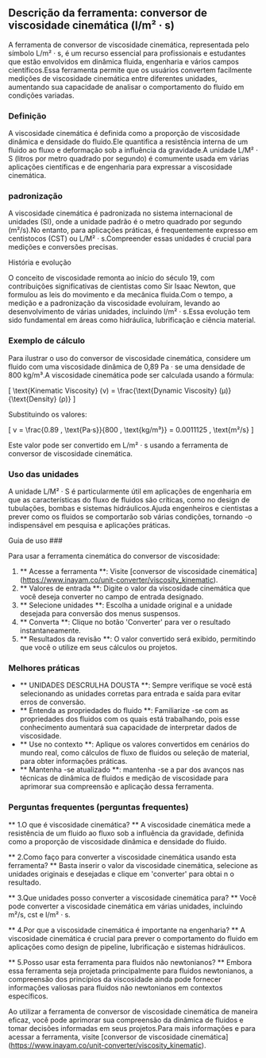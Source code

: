 ## Descrição da ferramenta: conversor de viscosidade cinemática (l/m² · s)

A ferramenta de conversor de viscosidade cinemática, representada pelo símbolo L/m² · s, é um recurso essencial para profissionais e estudantes que estão envolvidos em dinâmica fluida, engenharia e vários campos científicos.Essa ferramenta permite que os usuários convertem facilmente medições de viscosidade cinemática entre diferentes unidades, aumentando sua capacidade de analisar o comportamento do fluido em condições variadas.

### Definição

A viscosidade cinemática é definida como a proporção de viscosidade dinâmica e densidade do fluido.Ele quantifica a resistência interna de um fluido ao fluxo e deformação sob a influência da gravidade.A unidade L/M² · S (litros por metro quadrado por segundo) é comumente usada em várias aplicações científicas e de engenharia para expressar a viscosidade cinemática.

### padronização

A viscosidade cinemática é padronizada no sistema internacional de unidades (SI), onde a unidade padrão é o metro quadrado por segundo (m²/s).No entanto, para aplicações práticas, é frequentemente expresso em centistocos (CST) ou L/M² · s.Compreender essas unidades é crucial para medições e conversões precisas.

História e evolução

O conceito de viscosidade remonta ao início do século 19, com contribuições significativas de cientistas como Sir Isaac Newton, que formulou as leis do movimento e da mecânica fluida.Com o tempo, a medição e a padronização da viscosidade evoluíram, levando ao desenvolvimento de várias unidades, incluindo l/m² · s.Essa evolução tem sido fundamental em áreas como hidráulica, lubrificação e ciência material.

### Exemplo de cálculo

Para ilustrar o uso do conversor de viscosidade cinemática, considere um fluido com uma viscosidade dinâmica de 0,89 Pa · se uma densidade de 800 kg/m³.A viscosidade cinemática pode ser calculada usando a fórmula:

\[ \text{Kinematic Viscosity} (ν) = \frac{\text{Dynamic Viscosity} (μ)}{\text{Density} (ρ)} \]

Substituindo os valores:

\[ ν = \frac{0.89 \, \text{Pa·s}}{800 \, \text{kg/m³}} = 0.0011125 \, \text{m²/s} \]

Este valor pode ser convertido em L/m² · s usando a ferramenta de conversor de viscosidade cinemática.

### Uso das unidades

A unidade L/M² · S é particularmente útil em aplicações de engenharia em que as características do fluxo de fluidos são críticas, como no design de tubulações, bombas e sistemas hidráulicos.Ajuda engenheiros e cientistas a prever como os fluidos se comportarão sob várias condições, tornando -o indispensável em pesquisa e aplicações práticas.

Guia de uso ###

Para usar a ferramenta cinemática do conversor de viscosidade:

1. ** Acesse a ferramenta **: Visite [conversor de viscosidade cinemática] (https://www.inayam.co/unit-converter/viscosity_kinematic).
2. ** Valores de entrada **: Digite o valor da viscosidade cinemática que você deseja converter no campo de entrada designado.
3. ** Selecione unidades **: Escolha a unidade original e a unidade desejada para conversão dos menus suspensos.
4. ** Converta **: Clique no botão 'Converter' para ver o resultado instantaneamente.
5. ** Resultados da revisão **: O valor convertido será exibido, permitindo que você o utilize em seus cálculos ou projetos.

### Melhores práticas

- ** UNIDADES DESCRULHA DOUSTA **: Sempre verifique se você está selecionando as unidades corretas para entrada e saída para evitar erros de conversão.
- ** Entenda as propriedades do fluido **: Familiarize -se com as propriedades dos fluidos com os quais está trabalhando, pois esse conhecimento aumentará sua capacidade de interpretar dados de viscosidade.
- ** Use no contexto **: Aplique os valores convertidos em cenários do mundo real, como cálculos de fluxo de fluidos ou seleção de material, para obter informações práticas.
- ** Mantenha -se atualizado **: mantenha -se a par dos avanços nas técnicas de dinâmica de fluidos e medição de viscosidade para aprimorar sua compreensão e aplicação dessa ferramenta.

### Perguntas frequentes (perguntas frequentes)

** 1.O que é viscosidade cinemática? **
A viscosidade cinemática mede a resistência de um fluido ao fluxo sob a influência da gravidade, definida como a proporção de viscosidade dinâmica e densidade do fluido.

** 2.Como faço para converter a viscosidade cinemática usando esta ferramenta? **
Basta inserir o valor da viscosidade cinemática, selecione as unidades originais e desejadas e clique em 'converter' para obtai n o resultado.

** 3.Que unidades posso converter a viscosidade cinemática para? **
Você pode converter a viscosidade cinemática em várias unidades, incluindo m²/s, cst e l/m² · s.

** 4.Por que a viscosidade cinemática é importante na engenharia? **
A viscosidade cinemática é crucial para prever o comportamento do fluido em aplicações como design de pipeline, lubrificação e sistemas hidráulicos.

** 5.Posso usar esta ferramenta para fluidos não newtonianos? **
Embora essa ferramenta seja projetada principalmente para fluidos newtonianos, a compreensão dos princípios da viscosidade ainda pode fornecer informações valiosas para fluidos não newtonianos em contextos específicos.

Ao utilizar a ferramenta de conversor de viscosidade cinemática de maneira eficaz, você pode aprimorar sua compreensão da dinâmica de fluidos e tomar decisões informadas em seus projetos.Para mais informações e para acessar a ferramenta, visite [conversor de viscosidade cinemática] (https://www.inayam.co/unit-converter/viscosity_kinematic).